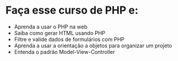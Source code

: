 # Faça esse curso de PHP e:
* Aprenda a usar o PHP na web
* Saiba como gerar HTML usando PHP
* Filtre e valide dados de formulários com PHP
* Aprenda a usar a orientação a objetos para organizar um projeto
* Entenda o padrão Model-View-Controller